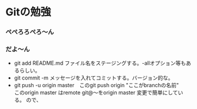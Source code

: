 # Gitの勉強

### ぺぺろろぺろ～ん
### だよ～ん

- git add README.md ファイル名をステージングする。-allオプション等もあるらしい。
- git commit -m メッセージを入れてコミットする。バージョン的な。
- git push -u origin master　このgit push origin "ここがbranchの名前"
<br>このorigin master はremote git@～をorigin master 変更で簡単にしている。
ので、</br>
